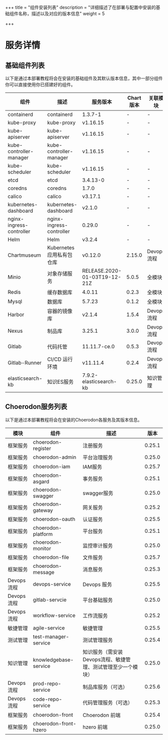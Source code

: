+++
title = "组件安装列表"
description = "详细描述了在部署与配置中安装的基础组件名称，描述以及对应的版本信息"
weight = 5

+++

# 服务详情

## 基础组件列表

以下是通过本部署教程将会在安装的基础组件及其默认版本信息，其中一部分组件你可以直接使用你已搭建好的组件。

| 组件                      | 描述                      | 服务版本                      | Chart版本 | 关联模块   |
| ------------------------ | ------------------------ | ---------------------------- | --------- | --------- |
| containerd               | containerd               | 1.3.7-1                      | -         | -         |
| kube-proxy               | kube-proxy               | v1.16.15                     | -         | -         |
| kube-apiserver           | kube-apiserver           | v1.16.15                     | -         | -         |
| kube-controller-manager  | kube-controller-manager  | v1.16.15                     | -         | -         |
| kube-scheduler           | kube-scheduler           | v1.16.15                     | -         | -         |
| etcd                     | etcd                     | 3.4.13-0                     | -         | -         |
| coredns                  | coredns                  | 1.7.0                        | -         | -         |
| calico                   | calico                   | v3.17.1                      | -         | -         |
| kubernetes-dashboard     | kubernetes-dashboard     | v2.1.0                       | -         | -         |
| nginx-ingress-controller | nginx-ingress-controller | 0.29.0                       | -         | -         |
| Helm                     | Helm                     | v3.2.4                       | -         | -         |
| Chartmuseum              | Kubernetes应用私有包仓库   | v0.12.0                      | 2.15.0    | Devops流程 |
| Minio                    | 对象存储服务               | RELEASE.2020-01-03T19-12-21Z | 5.0.5     | 全模块     |
| Redis                    | 缓存数据库                 | 4.0.11                       | 0.2.3     | 全模块     |
| Mysql                    | 数据库                    | 5.7.23                       | 0.1.2     | 全模块     |
| Harbor                   | 容器的镜像库               | v2.1.4                       | 1.5.4     | Devops流程 |
| Nexus                    | 制品库                    | 3.25.1                       | 3.0.0     | Devops流程 |
| Gitlab                   | 代码托管                  | 11.11.7-ce.0                 | 0.5.3     | Devops流程 |
| Gitlab-Runner            | CI/CD 运行环境            | v11.11.4                     | 0.2.4     | Devops流程 |
| elasticsearch-kb         | 知识ES服务                | 7.9.2-elasticsearch-kb       | 0.25.0    | 知识管理    |

## Choerodon服务列表

以下是通过本部署教程将会在安装的Choerodon各服务及其版本信息。

| 模块       | 组件                  | 描述            | 版本   |
| --------- | --------------------- | -------------- | ------ |
| 框架服务    | choerodon-register    | 注册服务        | 0.25.1 |
| 框架服务    | choerodon-admin       | 平台治理服务     | 0.25.0 |
| 框架服务    | choerodon-iam         | IAM服务        | 0.25.7 |
| 框架服务    | choerodon-asgard      | 事务服务        | 0.25.1 |
| 框架服务    | choerodon-swagger     | swagger服务    | 0.25.0 |
| 框架服务    | choerodon-gateway     | 网关服务        | 0.25.2 |
| 框架服务    | choerodon-oauth       | 认证服务        | 0.25.5 |
| 框架服务    | choerodon-platform    | 平台服务        | 0.25.1 |
| 框架服务    | choerodon-monitor     | 监控审计服务     | 0.25.0 |
| 框架服务    | choerodon-file        | 文件服务        | 0.25.7 |
| 框架服务    | choerodon-message     | 消息服务        | 0.25.3 |
| Devops流程 | devops-service        | Devops 服务    | 0.25.5 |
| Devops流程 | gitlab-servcie        | 平台基础服务     | 0.25.0 |
| Devops流程 | workflow-service      | 工作流服务      | 0.25.2 |
| 敏捷管理    | agile-service         | 敏捷管理        | 0.25.5 |
| 测试管理    | test-manager-service  | 测试管理服务     | 0.25.4 |
| 知识管理    | knowledgebase-service | 知识服务（需安装Devops流程、敏捷管理、测试管理至少一个模块）| 0.25.0 |
| Devops流程 | prod-repo-service     | 制品库服务（可选）| 0.25.6 |
| Devops流程 | code-repo-service     | 代码管理服务（可选）| 0.25.3 |
| 框架服务    | choerodon-front       | Choerodon 前端  | 0.25.4 |
| 框架服务    | choerodon-front-hzero | hzero 前端      | 0.25.0 |
